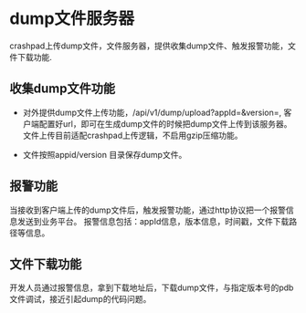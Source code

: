 # dump文件服务器
crashpad上传dump文件，文件服务器，提供收集dump文件、触发报警功能，文件下载功能.

## 收集dump文件功能
* 对外提供dump文件上传功能，/api/v1/dump/upload?appId=&version=, 客户端配置好url，即可在生成dump文件的时候把dump文件上传到该服务器。
文件上传目前适配crashpad上传逻辑，不启用gzip压缩功能。

* 文件按照appid/version 目录保存dump文件。

## 报警功能
当接收到客户端上传的dump文件后，触发报警功能，通过http协议把一个报警信息发送到业务平台。
报警信息包括：appId信息，版本信息，时间戳，文件下载路径等信息。

## 文件下载功能
开发人员通过报警信息，拿到下载地址后，下载dump文件，与指定版本号的pdb文件调试，接近引起dump的代码问题。





